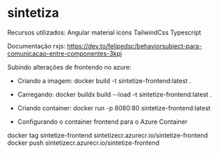 # sintetiza

Recursos utilizados:
Angular material icons
TailwindCss
Typescript


Documentação rxjs: https://dev.to/felipedsc/behaviorsubject-para-comunicacao-entre-componentes-3kpj

Subindo alterações de frontendo no azure:

- Criando a imagem:
docker build -t sintetize-frontend:latest .
- Carregando:
docker buildx build --load -t sintetize-frontend:latest .
- Criando container:
docker run -p 8080:80 sintetize-frontend:latest



- Configurando o container frontend para o Azure Container

docker tag sintetize-frontend sintetizecr.azurecr.io/sintetize-frontend
docker push sintetizecr.azurecr.io/sintetize-frontend


